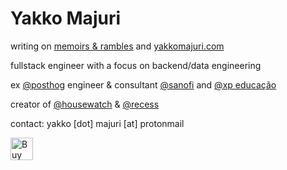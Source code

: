 # Yakko Majuri

writing on [memoirs & rambles](https://memoirsandrambles.substack.com/) and [yakkomajuri.com](https://yakkomajuri.com/)

fullstack engineer with a focus on backend/data engineering

ex [@posthog](https://posthog.com) engineer & consultant [@sanofi](https://www.sanofi.com/en) and [@xp educação](https://www.xpeducacao.com.br/)

creator of [@housewatch](https://github.com/PostHog/HouseWatch) & [@recess](https://github.com/yakkomajuri/recess)

contact: yakko [dot] majuri [at] protonmail

<a href='https://ko-fi.com/R5R7W88CQ' target='_blank'><img height='36' style='border:0px;height:36px;' src='https://storage.ko-fi.com/cdn/kofi1.png?v=3' border='0' alt='Buy Me a Coffee at ko-fi.com' /></a>
